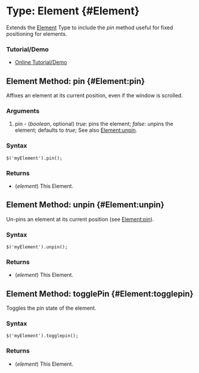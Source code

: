 Type: Element {#Element}
========================
Extends the [Element][] Type to include the *pin* method useful for fixed positioning for elements.

### Tutorial/Demo

* [Online Tutorial/Demo](http://www.clientcide.com/wiki/cnet-libraries/04-element/03-element.pin)


Element Method: pin {#Element:pin}
----------------------------------

Affixes an element at its current position, even if the window is scrolled.

### Arguments

1. pin - (*boolean*, optional) *true*: pins the element; *false*: unpins the element; defaults to *true*; See also [Element:unpin][].

### Syntax

	$('myElement').pin();

### Returns

* (*element*) This Element.

Element Method: unpin {#Element:unpin}
--------------------------------------

Un-pins an element at its current position (see [Element:pin][]).

### Syntax

	$('myElement').unpin();


### Returns

* (*element*) This Element.

Element Method: togglePin {#Element:togglepin}
----------------------------------------------

Toggles the pin state of the element.

### Syntax

	$('myElement').togglepin();

### Returns

* (*element*) This Element.

[Element:unpin]: #Element:unpin
[Element:pin]: #Element:pin
[Element]: /core/Element/Element
